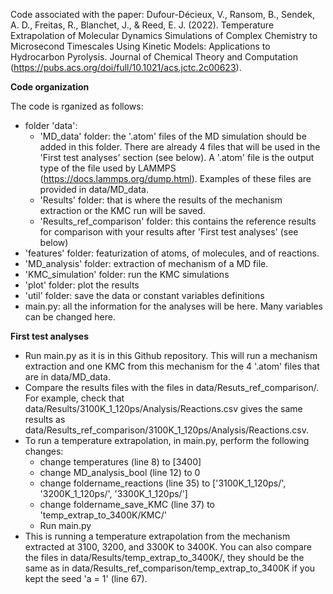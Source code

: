 Code associated with the paper: Dufour-Décieux, V., Ransom, B., Sendek, A. D., Freitas, R., Blanchet, J., & Reed, E. J. (2022). Temperature Extrapolation of Molecular Dynamics Simulations of Complex Chemistry to Microsecond Timescales Using Kinetic Models: Applications to Hydrocarbon Pyrolysis. Journal of Chemical Theory and Computation (https://pubs.acs.org/doi/full/10.1021/acs.jctc.2c00623).

**Code organization**

The code is rganized as follows:
- folder 'data': 
    - 'MD_data' folder: the '.atom' files of the MD simulation should be added in this folder. There are already 4 files that will be used in the 'First test analyses' section (see below). A '.atom' file is the output type of the file used by LAMMPS (https://docs.lammps.org/dump.html). Examples of these files are provided in data/MD_data. 
    - 'Results' folder: that is where the results of the mechanism extraction or the KMC run will be saved. 
    - 'Results_ref_comparison' folder: this contains the reference results for comparison with your results after 'First test analyses' (see below)
- 'features' folder: featurization of atoms, of molecules, and of reactions.
- 'MD_analysis' folder: extraction of mechanism of a MD file.
- 'KMC_simulation' folder: run the KMC simulations
- 'plot' folder: plot the results
- 'util' folder: save the data or constant variables definitions
- main.py: all the information for the analyses will be here. Many variables can be changed here.


**First test analyses**
- Run main.py as it is in this Github repository. This will run a mechanism extraction and one KMC from this mechanism for the 4 '.atom' files that are in data/MD_data. 
- Compare the results files with the files in data/Resuts_ref_comparison/. For example, check that data/Results/3100K_1_120ps/Analysis/Reactions.csv gives the same results as data/Results_ref_comparison/3100K_1_120ps/Analysis/Reactions.csv.
- To run a temperature extrapolation, in main.py, perform the following changes:
    - change temperatures (line 8) to [3400]
    - change MD_analysis_bool (line 12) to 0 
    - change foldername_reactions (line 35) to ['3100K_1_120ps/', '3200K_1_120ps/', '3300K_1_120ps/']
    - change foldername_save_KMC (line 37) to 'temp_extrap_to_3400K/KMC/'
    - Run main.py
- This is running a temperature extrapolation from the mechanism extracted at 3100, 3200, and 3300K to 3400K. You can also compare the files in data/Results/temp_extrap_to_3400K/, they should be the same as in data/Results_ref_comparison/temp_extrap_to_3400K if you kept the seed 'a = 1' (line 67). 

